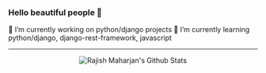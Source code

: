 ### Hello beautiful people 👋

🔭 I’m currently working on python/django projects
🌱 I’m currently learning python/django, django-rest-framework, javascript

<!--
**Rajish123/Rajish123** is a ✨ _special_ ✨ repository because its `README.md` (this file) appears on your GitHub profile.

Here are some ideas to get you started:

- 
- 👯 I’m looking to collaborate on ...
- 🤔 I’m looking for help with ...
- 💬 Ask me about ...
- 📫 How to reach me: ...
- 😄 Pronouns: ...
- ⚡ Fun fact: ...
-->

<hr>
<p align='center'>
  <img align="center" src="https://github-readme-stats.vercel.app/api?username=Rajish123&show_icons=true&title_color=fff&icon_color=79ff97&text_color=efefef&bg_color=24292e" alt="Rajish Maharjan's Github Stats">
</p>
